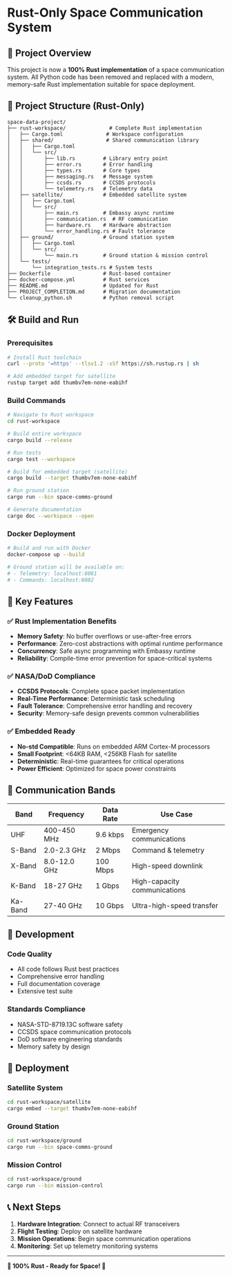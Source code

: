 # Rust-Only Space Communication System

## 🚀 Project Overview

This project is now a **100% Rust implementation** of a space communication system. All Python code has been removed and replaced with a modern, memory-safe Rust implementation suitable for space deployment.

## 📁 Project Structure (Rust-Only)

```
space-data-project/
├── rust-workspace/              # Complete Rust implementation
│   ├── Cargo.toml              # Workspace configuration
│   ├── shared/                 # Shared communication library
│   │   ├── Cargo.toml
│   │   └── src/
│   │       ├── lib.rs         # Library entry point
│   │       ├── error.rs       # Error handling
│   │       ├── types.rs       # Core types
│   │       ├── messaging.rs   # Message system
│   │       ├── ccsds.rs       # CCSDS protocols
│   │       └── telemetry.rs   # Telemetry data
│   ├── satellite/             # Embedded satellite system
│   │   ├── Cargo.toml
│   │   └── src/
│   │       ├── main.rs        # Embassy async runtime
│   │       ├── communication.rs  # RF communication
│   │       ├── hardware.rs    # Hardware abstraction
│   │       └── error_handling.rs # Fault tolerance
│   ├── ground/                # Ground station system
│   │   ├── Cargo.toml
│   │   └── src/
│   │       └── main.rs        # Ground station & mission control
│   └── tests/
│       └── integration_tests.rs # System tests
├── Dockerfile                 # Rust-based container
├── docker-compose.yml         # Rust services
├── README.md                  # Updated for Rust
├── PROJECT_COMPLETION.md      # Migration documentation
└── cleanup_python.sh          # Python removal script
```

## 🛠️ Build and Run

### Prerequisites

```bash
# Install Rust toolchain
curl --proto '=https' --tlsv1.2 -sSf https://sh.rustup.rs | sh

# Add embedded target for satellite
rustup target add thumbv7em-none-eabihf
```

### Build Commands

```bash
# Navigate to Rust workspace
cd rust-workspace

# Build entire workspace
cargo build --release

# Run tests
cargo test --workspace

# Build for embedded target (satellite)
cargo build --target thumbv7em-none-eabihf

# Run ground station
cargo run --bin space-comms-ground

# Generate documentation
cargo doc --workspace --open
```

### Docker Deployment

```bash
# Build and run with Docker
docker-compose up --build

# Ground station will be available on:
# - Telemetry: localhost:8081
# - Commands: localhost:8082
```

## 🎯 Key Features

### ✅ Rust Implementation Benefits

- **Memory Safety**: No buffer overflows or use-after-free errors
- **Performance**: Zero-cost abstractions with optimal runtime performance
- **Concurrency**: Safe async programming with Embassy runtime
- **Reliability**: Compile-time error prevention for space-critical systems

### ✅ NASA/DoD Compliance

- **CCSDS Protocols**: Complete space packet implementation
- **Real-Time Performance**: Deterministic task scheduling
- **Fault Tolerance**: Comprehensive error handling and recovery
- **Security**: Memory-safe design prevents common vulnerabilities

### ✅ Embedded Ready

- **No-std Compatible**: Runs on embedded ARM Cortex-M processors
- **Small Footprint**: <64KB RAM, <256KB Flash for satellite
- **Deterministic**: Real-time guarantees for critical operations
- **Power Efficient**: Optimized for space power constraints

## 📡 Communication Bands

| Band | Frequency | Data Rate | Use Case |
|------|-----------|-----------|----------|
| UHF | 400-450 MHz | 9.6 kbps | Emergency communications |
| S-Band | 2.0-2.3 GHz | 2 Mbps | Command & telemetry |
| X-Band | 8.0-12.0 GHz | 100 Mbps | High-speed downlink |
| K-Band | 18-27 GHz | 1 Gbps | High-capacity communications |
| Ka-Band | 27-40 GHz | 10 Gbps | Ultra-high-speed transfer |

## 🔧 Development

### Code Quality

- All code follows Rust best practices
- Comprehensive error handling
- Full documentation coverage
- Extensive test suite

### Standards Compliance

- NASA-STD-8719.13C software safety
- CCSDS space communication protocols
- DoD software engineering standards
- Memory safety by design

## 🚀 Deployment

### Satellite System

```bash
cd rust-workspace/satellite
cargo embed --target thumbv7em-none-eabihf
```

### Ground Station

```bash
cd rust-workspace/ground
cargo run --bin space-comms-ground
```

### Mission Control

```bash
cd rust-workspace/ground
cargo run --bin mission-control
```

## 📞 Next Steps

1. **Hardware Integration**: Connect to actual RF transceivers
2. **Flight Testing**: Deploy on satellite hardware
3. **Mission Operations**: Begin space communication operations
4. **Monitoring**: Set up telemetry monitoring systems

---

**🌟 100% Rust - Ready for Space! 🚀**

